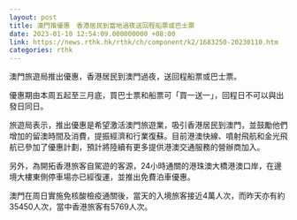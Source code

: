 ```yaml
---
layout: post
title: 澳門推優惠　香港居民到當地過夜送回程船票或巴士票
date: 2023-01-10 12:54:09.000000000 +08:00
link: https://news.rthk.hk/rthk/ch/component/k2/1683250-20230110.htm
categories: rthk
---
```


澳門旅遊局推出優惠，香港居民到澳門過夜，送回程船票或巴士票。

優惠期由本周五起至三月底，買巴士票和船票可「買一送一」，回程日不可以與出發日同日。

旅遊局表示，推出優惠是希望激活澳門旅遊業，吸引香港居民到澳門，並鼓勵他們增加的留澳時間及消費，提振經濟和行業復蘇。目前港澳快線、噴射飛航和金光飛航已參加了優惠計劃，預計將陸續有更多提供港澳交通服務的營辦商加入。

另外，為開拓香港旅客自駕遊的客源，24小時通關的港珠澳大橋港澳口岸，在邊境大樓東側停車場亦已經復運，並推出免費泊車優惠。

澳門在周日實施免核酸檢疫通關後，當天的入境旅客接近4萬人次，而昨天亦有約35450人次，當中香港旅客有5769人次。
